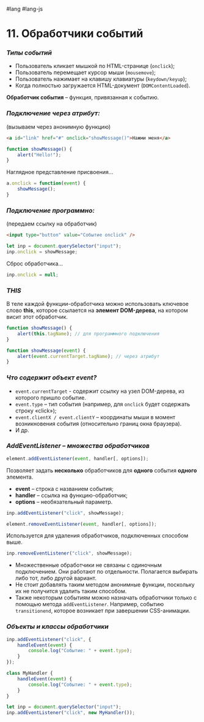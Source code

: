 #lang #lang-js 

# 11. Обработчики событий

### _Типы событий_

- Пользователь кликает мышкой по HTML-странице (`onclick`);
- Пользователь перемещает курсор мыши (`mousemove`);
- Пользователь нажимает на клавишу клавиатуры (`keydown/keyup`);
- Когда полностью загружается HTML-документ (`DOMContentLoaded`).

**Обработчик события** – функция, привязанная к событию.

### _Подключение через атрибут:_ 
(вызываем через анонимную функцию)

```html
<a id="link" href="#" onclick="showMessage()">Нажми меня</a>
```

```javascript
function showMessage() {
    alert("Hello!");
}
```

Наглядное представление присвоения…

```javascript
a.onclick = function(event) {
    showMessage();
}
```

### _Подключение программно:_ 
(передаем ссылку на обработчик)

```html
<input type="button" value="Событие onclick" />
```

```javascript
let inp = document.querySelector("input");
inp.onclick = showMessage;
```

Сброс обработчика…

```javascript
inp.onclick = null;
```

### _THIS_

В теле каждой функции-обработчика можно использовать ключевое слово **this**, которое ссылается на **элемент DOM-дерева**, на котором висит этот обработчик.

```javascript
function showMessage() {
    alert(this.tagName); // для программного подключения
}
```

```javascript
function showMessage(event) {
    alert(event.currentTarget.tagName); // через атрибут
}
```

### _Что содержит объект event?_

- `event.currentTarget` - содержит ссылку на узел DOM-дерева, из которого пришло событие.
- `event.type` – тип события (например, для `onclick` будет содержать строку «click»);
- `event.clientX / event.clientY` – координаты мыши в момент возникновения события (относительно границ окна браузера).
- И др.

### _AddEventListener – множества обработчиков_

```javascript
element.addEventListener(event, handler[, options]); 
```

Позволяет задать **несколько** обработчиков для **одного** события **одного** элемента.
- **event** – строка с названием события;
- **handler** – ссылка на функцию-обработчик;
- **options** – необязательный параметр.

```javascript
inp.addEventListener("click", showMessage);
```

```javascript
element.removeEventListener(event, handler[, options]); 
```

Используется для удаления обработчиков, подключенных способом выше.

```javascript
inp.removeEventListener("click", showMessage);
```

- Множественные обработчики не связаны с одиночным подключением. Они работают по отдельности. Полагается выбирать либо тот, либо другой вариант.
- Не стоит добавлять таким методом анонимные функции, поскольку их не получится удалить таким способом.
- Также некоторым событиям можно назначать обработчики только с помощью метода `addEventListener`. Например, событию `transitionend`, которое возникает при завершении CSS-анимации.

### _Объекты и классы обработчики_

```javascript
inp.addEventListener("click", {
    handleEvent(event) {
        console.log("Событие: " + event.type);
    }
});
```

```javascript
class MyHandler {
    handleEvent(event) {
        console.log("Событие: " + event.type);
    }
}

let inp = document.querySelector("input");
inp.addEventListener("click", new MyHandler());
```
